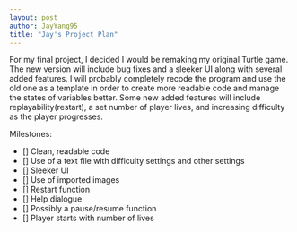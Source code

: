 ```yaml
---
layout: post
author: JayYang95
title: "Jay's Project Plan"
---
```


For my final project, I decided I would be remaking my original Turtle game. The new version will include bug fixes and a sleeker UI along with several added features. I will probably completely recode the program and use the old one as a template in order to create more readable code and manage the states of variables better. Some new added features will include replayability(restart), a set number of player lives, and increasing difficulty as the player progresses.

Milestones:

 - [] Clean, readable code
 - [] Use of a text file with difficulty settings and other settings
 - [] Sleeker UI
 - [] Use of imported images
 - [] Restart function
 - [] Help dialogue
 - [] Possibly a pause/resume function
 - [] Player starts with number of lives
